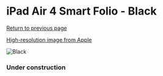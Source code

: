 # iPad Air 4 Smart Folio - Black

[Return to previous page](/ipad_pro2)

[High-resolution image from Apple](https://store.storeimages.cdn-apple.com/8756/as-images.apple.com/is/MH0D3?wid=4500&hei=4500&fmt=png)

<div style="width: 384px"><img src="/everypreview/MH0D3.png" alt="Black"></div>

### Under construction
